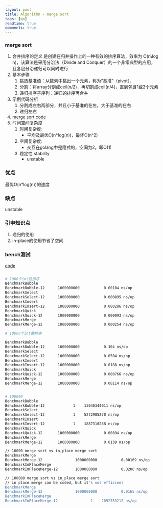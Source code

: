 ```yaml
---
layout: post
title: Algorithm - merge sort
tags: [go]
readtime: true
comments: true
---
```


### merge sort
1. 合并排序的定义 是创建在归并操作上的一种有效的排序算法，效率为 O(n\log n)，该算法是采用分治法（Divide and Conquer）的一个非常典型的应用，且各层分治递归可以同时进行
2. 基本步骤
    1. 挑选基准值：从数列中挑出一个元素，称为“基准”（pivot），
    2. 分割：将array分割成ceil(n/2)，再切割成ceil(n/4)，直到包含1或2个元素
    3. 递归排序子序列：递归的排序再合并
2. 示例代码分析
    1. 分割成左右两部分，并且小于基准的在左，大于基准的在右
    2. 递归左右
3. [merge sort code](../algorithm/sort/sort_test.go)
4. 时间空间复杂度
    1. 时间复杂度:
        * 平均及最优O(n*log(n))，最坏O(n^2)
    2. 空间复杂度: 
        * 交互在golang中是隐式的，空间为2，即O(1)
    3. 稳定性 stability
        * unstable    

### 优点
最优O(n*log(n))的速度

### 缺点
unstable

### 引申知识点
1. 递归的使用
2. in-place的使用节省了空间

### bench测试
[code](../algorithm/sort/sort_test.go)

```sh

# 1000个int数排序
BenchmarkBubble
BenchmarkBubble-12    	1000000000	         0.00104 ns/op
BenchmarkSelect
BenchmarkSelect-12    	1000000000	         0.000895 ns/op
BenchmarkInsert
BenchmarkInsert-12    	1000000000	         0.000286 ns/op
BenchmarkQuick
BenchmarkQuick-12     	1000000000	         0.000093 ns/op
BenchmarkMerge
BenchmarkMerge-12     	1000000000	         0.000254 ns/op

# 10000个int数排序

BenchmarkBubble
BenchmarkBubble-12    	1000000000	         0.104 ns/op
BenchmarkSelect
BenchmarkSelect-12    	1000000000	         0.0504 ns/op
BenchmarkInsert
BenchmarkInsert-12    	1000000000	         0.0188 ns/op
BenchmarkQuick
BenchmarkQuick-12     	1000000000	         0.000766 ns/op
BenchmarkMerge
BenchmarkMerge-12     	1000000000	         0.00114 ns/op


# 100000
BenchmarkBubble
BenchmarkBubble-12    	       1	13040344011 ns/op
BenchmarkSelect
BenchmarkSelect-12    	       1	5272985270 ns/op
BenchmarkInsert
BenchmarkInsert-12    	       1	1887316288 ns/op
BenchmarkQuick
BenchmarkQuick-12     	1000000000	         0.00894 ns/op
BenchmarkMerge
BenchmarkMerge-12     	1000000000	         0.0139 ns/op

// 10000 merge sort vs in_place merge sort
BenchmarkMerge
BenchmarkMerge-12           	1000000000	         0.00169 ns/op
BenchmarkInPlaceMerge
BenchmarkInPlaceMerge-12    	1000000000	         0.0200 ns/op

// 100000 merge sort vs in_place merge sort
// in place merge can be coded, but it's not efficient
BenchmarkMerge
BenchmarkMerge-12           	1000000000	         0.0165 ns/op
BenchmarkInPlaceMerge
BenchmarkInPlaceMerge-12    	       1	2092553212 ns/op

```